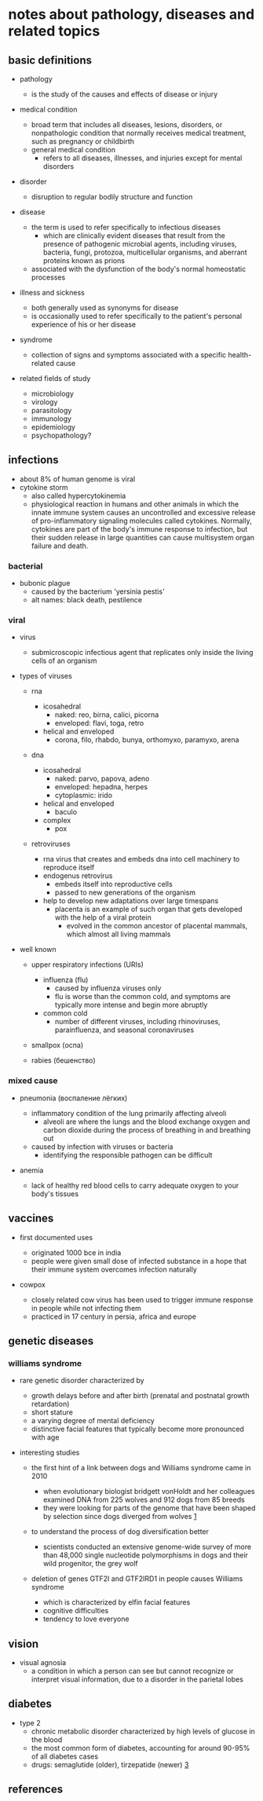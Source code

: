 # notes about pathology, diseases and related topics

## basic definitions

- pathology 
  - is the study of the causes and effects of disease or injury
- medical condition
  - broad term that includes all diseases, lesions, disorders, or nonpathologic condition that normally receives medical treatment, such as pregnancy or childbirth
  - general medical condition
    - refers to all diseases, illnesses, and injuries except for mental disorders
- disorder
  - disruption to regular bodily structure and function
- disease
  - the term is used to refer specifically to infectious diseases
    - which are clinically evident diseases that result from the presence of pathogenic microbial agents, including
      viruses, bacteria, fungi, protozoa, multicellular organisms, and aberrant proteins known as prions
  - associated with the dysfunction of the body's normal homeostatic processes
- illness and sickness
  - both generally used as synonyms for disease
  - is occasionally used to refer specifically to the patient's personal experience of his or her disease
- syndrome
  - collection of signs and symptoms associated with a specific health-related cause

- related fields of study
  - microbiology
  - virology
  - parasitology
  - immunology
  - epidemiology
  - psychopathology?


## infections

- about 8% of human genome is viral
- cytokine storm
  - also called hypercytokinemia
  - physiological reaction in humans and other animals in which the innate immune system causes an 
    uncontrolled and excessive release of pro-inflammatory signaling molecules called cytokines. 
    Normally, cytokines are part of the body's immune response to infection, but their sudden release 
    in large quantities can cause multisystem organ failure and death.


### bacterial

- bubonic plague
  - caused by the bacterium 'yersinia pestis'
  - alt names: black death, pestilence


### viral

- virus
  - submicroscopic infectious agent that replicates only inside the living cells of an organism

- types of viruses
  - rna
    - icosahedral
      - naked: reo, birna, calici, picorna
      - enveloped: flavi, toga, retro
    - helical and enveloped
      - corona, filo, rhabdo, bunya, orthomyxo, paramyxo, arena
  - dna
    - icosahedral
      - naked: parvo, papova, adeno
      - enveloped: hepadna, herpes
      - cytoplasmic: irido
    - helical and enveloped
      - baculo
    - complex
      - pox
    
  - retroviruses
    - rna virus that creates and embeds dna into cell machinery to reproduce itself
    - endogenus retrovirus
      - embeds itself into reproductive cells
      - passed to new generations of the organism
    - help to develop new adaptations over large timespans
      - placenta is an example of such organ that gets developed with the help of a viral protein
        - evolved in the common ancestor of placental mammals, which almost all living mammals

- well known
  - upper respiratory infections (URIs)
    - influenza (flu)
      - caused by influenza viruses only
      - flu is worse than the common cold, and symptoms are typically more intense and begin more abruptly
    - common cold
      - number of different viruses, including rhinoviruses, parainfluenza, and seasonal coronaviruses

  - smallpox (оспа)
  - rabies (бешенство)


### mixed cause

- pneumonia (воспаление лёгких)
  - inflammatory condition of the lung primarily affecting alveoli
    - alveoli are where the lungs and the blood exchange oxygen and carbon dioxide 
      during the process of breathing in and breathing out
  - caused by infection with viruses or bacteria
    - identifying the responsible pathogen can be difficult

- anemia
  - lack of healthy red blood cells to carry adequate oxygen to your body's tissues


## vaccines

- first documented uses
  - originated 1000 bce in india
  - people were given small dose of infected substance in a hope that their immune system overcomes infection naturally

- cowpox 
  - closely related cow virus has been used to trigger immune response in people while not infecting them
  - practiced in 17 century in persia, africa and europe


## genetic diseases

### williams syndrome

- rare genetic disorder characterized by 
  - growth delays before and after birth (prenatal and postnatal growth retardation)
  - short stature
  - a varying degree of mental deficiency
  - distinctive facial features that typically become more pronounced with age

- interesting studies
  - the first hint of a link between dogs and Williams syndrome came in 2010
    - when evolutionary biologist bridgett vonHoldt and her colleagues examined DNA from 225 wolves and 912 dogs from 85 breeds
    - they were looking for parts of the genome that have been shaped by selection since dogs diverged from wolves [1]
    
  - to understand the process of dog diversification better
    - scientists conducted an extensive genome-wide survey of more than 48,000 single nucleotide polymorphisms in dogs and their wild progenitor, the grey wolf

  - deletion of genes GTF2I and GTF2IRD1 in people causes Williams syndrome
    - which is characterized by elfin facial features
    - cognitive difficulties
    - tendency to love everyone


## vision

- visual agnosia
  - a condition in which a person can see but cannot recognize or interpret visual information, due to a disorder in the parietal lobes


## diabetes

- type 2 
  - chronic metabolic disorder characterized by high levels of glucose in the blood
  - the most common form of diabetes, accounting for around 90-95% of all diabetes cases
  - drugs: semaglutide (older), tirzepatide (newer) [3]


## references

[1]: https://www.insidescience.org/news/rare-human-syndrome-may-explain-why-dogs-are-so-friendly
[2]: https://www.nature.com/articles/nature08837
[3]: https://www.youtube.com/watch?v=v2LbvjZbpiA
